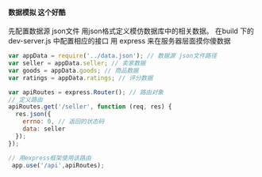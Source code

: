 #### 数据模拟 这个好酷
先配置数据源 json文件 用json格式定义模仿数据库中的相关数据。
在build 下的 dev-server.js 中配置相应的接口 
用 express 来在服务器层面摸你傻数据
~~~ javascript
var appData = require('../data.json'); // 数据源 json文件路径
var seller = appData.seller; // 卖家数据
var goods = appData.goods; // 商品数据
var ratings = appData.ratings; // 评分数据

var apiRoutes = express.Router(); // 路由对象
// 定义路由
apiRoutes.get('/seller', function (req, res) {
  res.json({
    errno: 0, // 返回的状态码
    data: seller
  });
});

// 用express框架使用该路由
 app.use('/api',apiRoutes);
~~~

